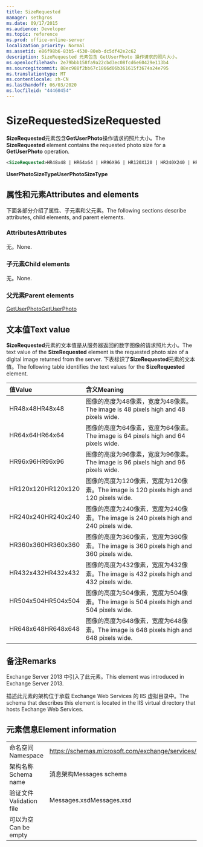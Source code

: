 ```yaml
---
title: SizeRequested
manager: sethgros
ms.date: 09/17/2015
ms.audience: Developer
ms.topic: reference
ms.prod: office-online-server
localization_priority: Normal
ms.assetid: e86f98b6-83b5-4530-80eb-dc5df42e2c62
description: SizeRequested 元素包含 GetUserPhoto 操作请求的照片大小。
ms.openlocfilehash: 2e79bbb158fa9a22cbd3ec08fcd6e60429e113b4
ms.sourcegitcommit: 88ec988f2bb67c1866d06b361615f3674a24e795
ms.translationtype: MT
ms.contentlocale: zh-CN
ms.lasthandoff: 06/03/2020
ms.locfileid: "44460454"
---
```

# <a name="sizerequested"></a><span data-ttu-id="878e7-103">SizeRequested</span><span class="sxs-lookup"><span data-stu-id="878e7-103">SizeRequested</span></span>

<span data-ttu-id="878e7-104">**SizeRequested**元素包含**GetUserPhoto**操作请求的照片大小。</span><span class="sxs-lookup"><span data-stu-id="878e7-104">The **SizeRequested** element contains the requested photo size for a **GetUserPhoto** operation.</span></span> 
  
```XML
<SizeRequested>HR48x48 | HR64x64 | HR96X96 | HR120X120 | HR240X240 | HR360X360 | HR432X432 | HR504X504 | HR648X648</SizeRequested>
```

 <span data-ttu-id="878e7-105">**UserPhotoSizeType**</span><span class="sxs-lookup"><span data-stu-id="878e7-105">**UserPhotoSizeType**</span></span>
## <a name="attributes-and-elements"></a><span data-ttu-id="878e7-106">属性和元素</span><span class="sxs-lookup"><span data-stu-id="878e7-106">Attributes and elements</span></span>

<span data-ttu-id="878e7-107">下面各部分介绍了属性、子元素和父元素。</span><span class="sxs-lookup"><span data-stu-id="878e7-107">The following sections describe attributes, child elements, and parent elements.</span></span>
  
### <a name="attributes"></a><span data-ttu-id="878e7-108">Attributes</span><span class="sxs-lookup"><span data-stu-id="878e7-108">Attributes</span></span>

<span data-ttu-id="878e7-109">无。</span><span class="sxs-lookup"><span data-stu-id="878e7-109">None.</span></span>
  
### <a name="child-elements"></a><span data-ttu-id="878e7-110">子元素</span><span class="sxs-lookup"><span data-stu-id="878e7-110">Child elements</span></span>

<span data-ttu-id="878e7-111">无。</span><span class="sxs-lookup"><span data-stu-id="878e7-111">None.</span></span>
  
### <a name="parent-elements"></a><span data-ttu-id="878e7-112">父元素</span><span class="sxs-lookup"><span data-stu-id="878e7-112">Parent elements</span></span>

[<span data-ttu-id="878e7-113">GetUserPhoto</span><span class="sxs-lookup"><span data-stu-id="878e7-113">GetUserPhoto</span></span>](getuserphoto.md)
  
## <a name="text-value"></a><span data-ttu-id="878e7-114">文本值</span><span class="sxs-lookup"><span data-stu-id="878e7-114">Text value</span></span>

<span data-ttu-id="878e7-115">**SizeRequested**元素的文本值是从服务器返回的数字图像的请求照片大小。</span><span class="sxs-lookup"><span data-stu-id="878e7-115">The text value of the **SizeRequested** element is the requested photo size of a digital image returned from the server.</span></span> <span data-ttu-id="878e7-116">下表标识了**SizeRequested**元素的文本值。</span><span class="sxs-lookup"><span data-stu-id="878e7-116">The following table identifies the text values for the **SizeRequested** element.</span></span> 
  
|<span data-ttu-id="878e7-117">**值**</span><span class="sxs-lookup"><span data-stu-id="878e7-117">**Value**</span></span>|<span data-ttu-id="878e7-118">**含义**</span><span class="sxs-lookup"><span data-stu-id="878e7-118">**Meaning**</span></span>|
|:-----|:-----|
|<span data-ttu-id="878e7-119">HR48x48</span><span class="sxs-lookup"><span data-stu-id="878e7-119">HR48x48</span></span>  <br/> |<span data-ttu-id="878e7-120">图像的高度为48像素，宽度为48像素。</span><span class="sxs-lookup"><span data-stu-id="878e7-120">The image is 48 pixels high and 48 pixels wide.</span></span>  <br/> |
|<span data-ttu-id="878e7-121">HR64x64</span><span class="sxs-lookup"><span data-stu-id="878e7-121">HR64x64</span></span>  <br/> |<span data-ttu-id="878e7-122">图像的高度为64像素，宽度为64像素。</span><span class="sxs-lookup"><span data-stu-id="878e7-122">The image is 64 pixels high and 64 pixels wide.</span></span>  <br/> |
|<span data-ttu-id="878e7-123">HR96x96</span><span class="sxs-lookup"><span data-stu-id="878e7-123">HR96x96</span></span>  <br/> |<span data-ttu-id="878e7-124">图像的高度为96像素，宽度为96像素。</span><span class="sxs-lookup"><span data-stu-id="878e7-124">The image is 96 pixels high and 96 pixels wide.</span></span>  <br/> |
|<span data-ttu-id="878e7-125">HR120x120</span><span class="sxs-lookup"><span data-stu-id="878e7-125">HR120x120</span></span>  <br/> |<span data-ttu-id="878e7-126">图像的高度为120像素，宽度为120像素。</span><span class="sxs-lookup"><span data-stu-id="878e7-126">The image is 120 pixels high and 120 pixels wide.</span></span>  <br/> |
|<span data-ttu-id="878e7-127">HR240x240</span><span class="sxs-lookup"><span data-stu-id="878e7-127">HR240x240</span></span>  <br/> |<span data-ttu-id="878e7-128">图像的高度为240像素，宽度为240像素。</span><span class="sxs-lookup"><span data-stu-id="878e7-128">The image is 240 pixels high and 240 pixels wide.</span></span>  <br/> |
|<span data-ttu-id="878e7-129">HR360x360</span><span class="sxs-lookup"><span data-stu-id="878e7-129">HR360x360</span></span>  <br/> |<span data-ttu-id="878e7-130">图像的高度为360像素，宽度为360像素。</span><span class="sxs-lookup"><span data-stu-id="878e7-130">The image is 360 pixels high and 360 pixels wide.</span></span>  <br/> |
|<span data-ttu-id="878e7-131">HR432x432</span><span class="sxs-lookup"><span data-stu-id="878e7-131">HR432x432</span></span>  <br/> |<span data-ttu-id="878e7-132">图像的高度为432像素，宽度为432像素。</span><span class="sxs-lookup"><span data-stu-id="878e7-132">The image is 432 pixels high and 432 pixels wide.</span></span>  <br/> |
|<span data-ttu-id="878e7-133">HR504x504</span><span class="sxs-lookup"><span data-stu-id="878e7-133">HR504x504</span></span>  <br/> |<span data-ttu-id="878e7-134">图像的高度为504像素，宽度为504像素。</span><span class="sxs-lookup"><span data-stu-id="878e7-134">The image is 504 pixels high and 504 pixels wide.</span></span>  <br/> |
|<span data-ttu-id="878e7-135">HR648x648</span><span class="sxs-lookup"><span data-stu-id="878e7-135">HR648x648</span></span>  <br/> |<span data-ttu-id="878e7-136">图像的高度为648像素，宽度为648像素。</span><span class="sxs-lookup"><span data-stu-id="878e7-136">The image is 648 pixels high and 648 pixels wide.</span></span>  <br/> |
   
## <a name="remarks"></a><span data-ttu-id="878e7-137">备注</span><span class="sxs-lookup"><span data-stu-id="878e7-137">Remarks</span></span>

<span data-ttu-id="878e7-138">Exchange Server 2013 中引入了此元素。</span><span class="sxs-lookup"><span data-stu-id="878e7-138">This element was introduced in Exchange Server 2013.</span></span>
  
<span data-ttu-id="878e7-139">描述此元素的架构位于承载 Exchange Web Services 的 IIS 虚拟目录中。</span><span class="sxs-lookup"><span data-stu-id="878e7-139">The schema that describes this element is located in the IIS virtual directory that hosts Exchange Web Services.</span></span>
  
## <a name="element-information"></a><span data-ttu-id="878e7-140">元素信息</span><span class="sxs-lookup"><span data-stu-id="878e7-140">Element information</span></span>

|||
|:-----|:-----|
|<span data-ttu-id="878e7-141">命名空间</span><span class="sxs-lookup"><span data-stu-id="878e7-141">Namespace</span></span>  <br/> |https://schemas.microsoft.com/exchange/services/2006/messages  <br/> |
|<span data-ttu-id="878e7-142">架构名称</span><span class="sxs-lookup"><span data-stu-id="878e7-142">Schema name</span></span>  <br/> |<span data-ttu-id="878e7-143">消息架构</span><span class="sxs-lookup"><span data-stu-id="878e7-143">Messages schema</span></span>  <br/> |
|<span data-ttu-id="878e7-144">验证文件</span><span class="sxs-lookup"><span data-stu-id="878e7-144">Validation file</span></span>  <br/> |<span data-ttu-id="878e7-145">Messages.xsd</span><span class="sxs-lookup"><span data-stu-id="878e7-145">Messages.xsd</span></span>  <br/> |
|<span data-ttu-id="878e7-146">可以为空</span><span class="sxs-lookup"><span data-stu-id="878e7-146">Can be empty</span></span>  <br/> ||
   

